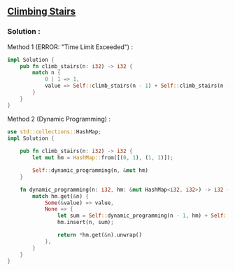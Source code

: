 ## [Climbing Stairs](https://leetcode.com/problems/climbing-stairs)

### Solution :

Method 1 (ERROR: "Time Limit Exceeded") :
```rust
impl Solution {
    pub fn climb_stairs(n: i32) -> i32 {
        match n {
            0 | 1 => 1,
            value => Self::climb_stairs(n - 1) + Self::climb_stairs(n - 2),
        }
    }
}
```

Method 2 (Dynamic Programming) :
```rust
use std::collections::HashMap;
impl Solution {
    
    pub fn climb_stairs(n: i32) -> i32 {
        let mut hm = HashMap::from([(0, 1), (1, 1)]);

        Self::dynamic_programming(n, &mut hm)
    }

    fn dynamic_programming(n: i32, hm: &mut HashMap<i32, i32>) -> i32 {
        match hm.get(&n) {
            Some(&value) => value,
            None => {
                let sum = Self::dynamic_programming(n - 1, hm) + Self::dynamic_programming(n - 2, hm);
                hm.insert(n, sum);

                return *hm.get(&n).unwrap()
            },
        }
    }
}
```
